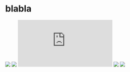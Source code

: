 # blabla

[![](https://img.shields.io/badge/License-MIT-green.svg?logo=internetarchive&logoColor=white&labelColor=464646&style=for-the-badge)](LICENSE.md)
[![](https://img.shields.io/github/commit-activity/m/trollepierre/blabla?label=Commits&logo=github&logoColor=white&labelColor=464646&style=for-the-badge)](https://github.com/trollepierre/blabla/commits/master)
![](https://img.shields.io/github/size/trollepierre/blabla/dist/blabla-0.0.1.min.js?label=Minified%20Size&logo=databricks&logoColor=white&labelColor=464646&color=ff69b4&style=for-the-badge)
[![](https://img.shields.io/codefactor/grade/github/trollepierre/blabla?label=Code+Quality&logo=codefactor&logoColor=white&labelColor=464646&color=29c3c5&style=for-the-badge)](https://www.codefactor.io/repository/github/trollepierre/blabla)
![](https://img.shields.io/jsdelivr/gh/hm/trollepierre/blabla?label=jsDelivr+Hits&logo=jsdelivr&logoColor=white&labelColor=464646&color=gold&style=for-the-badge)
